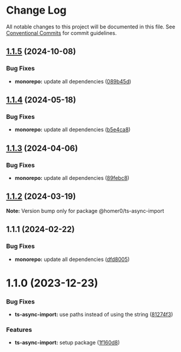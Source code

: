 # Change Log

All notable changes to this project will be documented in this file.
See [Conventional Commits](https://conventionalcommits.org) for commit guidelines.

## [1.1.5](https://github.com/homer0/packages/compare/@homer0/ts-async-import@1.1.4...@homer0/ts-async-import@1.1.5) (2024-10-08)

### Bug Fixes

- **monorepo:** update all dependencies ([089b45d](https://github.com/homer0/packages/commit/089b45d3e63adfae5cefb3641a31c941d5613c92))

## [1.1.4](https://github.com/homer0/packages/compare/@homer0/ts-async-import@1.1.3...@homer0/ts-async-import@1.1.4) (2024-05-18)

### Bug Fixes

- **monorepo:** update all dependencies ([b5e4ca8](https://github.com/homer0/packages/commit/b5e4ca81420dce38ddaceaa577def66a8064df85))

## [1.1.3](https://github.com/homer0/packages/compare/@homer0/ts-async-import@1.1.2...@homer0/ts-async-import@1.1.3) (2024-04-06)

### Bug Fixes

- **monorepo:** update all dependencies ([89febc8](https://github.com/homer0/packages/commit/89febc8e7f8e2be2cbc0655f6452b10a22c86934))

## [1.1.2](https://github.com/homer0/packages/compare/@homer0/ts-async-import@1.1.1...@homer0/ts-async-import@1.1.2) (2024-03-19)

**Note:** Version bump only for package @homer0/ts-async-import

## 1.1.1 (2024-02-22)

### Bug Fixes

- **monorepo:** update all dependencies ([dfd8005](https://github.com/homer0/packages/commit/dfd80057bf5a5259d0324ca5eecf6e42a58db817))

# 1.1.0 (2023-12-23)

### Bug Fixes

- **ts-async-import:** use paths instead of using the string ([81274f3](https://github.com/homer0/packages/commit/81274f356bf8bac58d6e97d77f63304fdcc95fc5))

### Features

- **ts-async-import:** setup package ([1f160d8](https://github.com/homer0/packages/commit/1f160d83207d6c539506bf75146ec745c8a52cc2))

